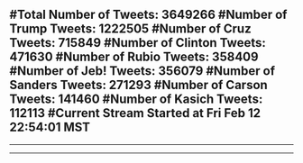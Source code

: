 #Total Number of Tweets: 3649266 
#Number of Trump Tweets: 1222505
#Number of Cruz Tweets: 715849
#Number of Clinton Tweets: 471630
#Number of Rubio Tweets: 358409
#Number of Jeb! Tweets: 356079
#Number of Sanders Tweets: 271293
#Number of Carson Tweets: 141460
#Number of Kasich Tweets: 112113
#Current Stream Started at Fri Feb 12 22:54:01 MST
---
---
---
